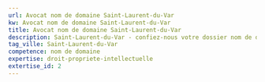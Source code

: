 ```yaml
---
url: Avocat nom de domaine Saint-Laurent-du-Var
kw: Avocat nom de domaine Saint-Laurent-du-Var
title: Avocat nom de domaine Saint-Laurent-du-Var
description: Saint-Laurent-du-Var - confiez-nous votre dossier nom de domaine
tag_ville: Saint-Laurent-du-Var
competence: nom de domaine
expertise: droit-propriete-intellectuelle
extertise_id: 2
---
```

